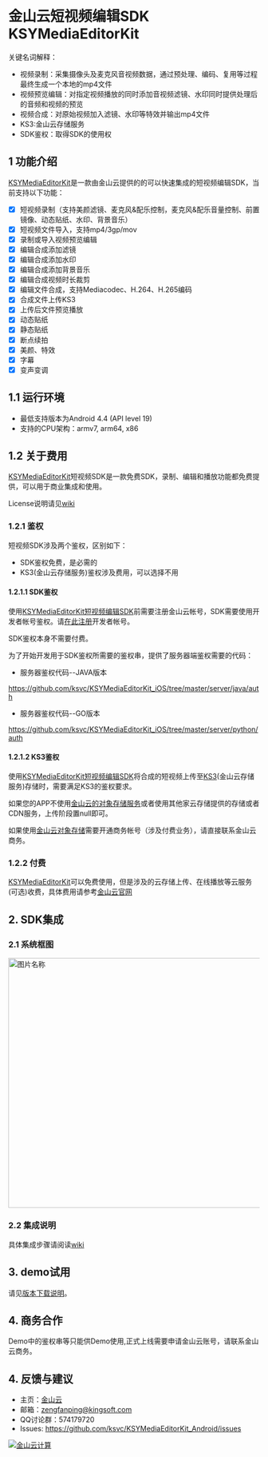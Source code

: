 # 金山云短视频编辑SDK KSYMediaEditorKit

关键名词解释：
- 视频录制：采集摄像头及麦克风音视频数据，通过预处理、编码、复用等过程最终生成一个本地的mp4文件  
- 视频预览编辑：对指定视频播放的同时添加音视频滤镜、水印同时提供处理后的音频和视频的预览 
- 视频合成：对原始视频加入滤镜、水印等特效并输出mp4文件
- KS3:金山云存储服务  
- SDK鉴权：取得SDK的使用权

## 1 功能介绍
[KSYMediaEditorKit][KSYMediaEditorKit]是一款由金山云提供的的可以快速集成的短视频编辑SDK，当前支持以下功能：

* [x] 短视频录制（支持美颜滤镜、麦克风&配乐控制，麦克风&配乐音量控制、前置镜像、动态贴纸、水印、背景音乐）
* [x] 短视频文件导入，支持mp4/3gp/mov
* [x] 录制或导入视频预览编辑
* [x] 编辑合成添加滤镜
* [x] 编辑合成添加水印
* [x] 编辑合成添加背景音乐
* [x] 编辑合成视频时长裁剪
* [x] 编辑文件合成，支持Mediacodec、H.264、H.265编码
* [x] 合成文件上传KS3
* [x] 上传后文件预览播放 
* [x] 动态贴纸 
* [x] 静态贴纸 
* [x] 断点续拍
* [x] 美颜、特效
* [x] 字幕
* [x] 变声变调

## 1.1 运行环境  
- 最低支持版本为Android 4.4 (API level 19)
- 支持的CPU架构：armv7, arm64, x86


## 1.2 关于费用
[KSYMediaEditorKit][KSYMediaEditorKit]短视频SDK是一款免费SDK，录制、编辑和播放功能都免费提供，可以用于商业集成和使用。

License说明请见[wiki][license]

### 1.2.1 鉴权
短视频SDK涉及两个鉴权，区别如下：
* SDK鉴权免费，是必需的
* KS3(金山云存储服务)鉴权涉及费用，可以选择不用

#### 1.2.1.1 SDK鉴权
使用[KSYMediaEditorKit短视频编辑SDK][KSYMediaEditorKit]前需要注册金山云帐号，SDK需要使用开发者帐号鉴权。请[在此注册][ksyun]开发者帐号。

SDK鉴权本身不需要付费。


为了开始开发用于SDK鉴权所需要的鉴权串，提供了服务器端鉴权需要的代码：

* 服务器鉴权代码--JAVA版本

https://github.com/ksvc/KSYMediaEditorKit_iOS/tree/master/server/java/auth

* 服务器鉴权代码--GO版本

https://github.com/ksvc/KSYMediaEditorKit_iOS/tree/master/server/python/auth


#### 1.2.1.2 KS3鉴权
使用[KSYMediaEditorKit短视频编辑SDK][KSYMediaEditorKit]将合成的短视频上传至[KS3][KS3](金山云存储服务)存储时，需要满足KS3的鉴权要求。

如果您的APP不使用[金山云的对象存储服务][KS3]或者使用其他家云存储提供的存储或者CDN服务，上传阶段置null即可。

如果使用[金山云对象存储][KS3]需要开通商务帐号（涉及付费业务），请直接联系金山云商务。

### 1.2.2 付费
[KSYMediaEditorKit][KSYMediaEditorKit]可以免费使用，但是涉及的云存储上传、在线播放等云服务(可选)收费，具体费用请参考[金山云官网][ksyun]

## 2. SDK集成

### 2.1 系统框图

<img src="https://raw.githubusercontent.com/wiki/ksvc/KSYMediaEditorKit_Android/images/shortVideo.png" width = "708" height = "499.5" alt="图片名称" align=center />

### 2.2 集成说明
具体集成步骤请阅读[wiki][wiki]

## 3. demo试用
请见[版本下载说明](https://github.com/ksvc/KSYMediaEditorKit_Android/release)。

## 4. 商务合作
Demo中的鉴权串等只能供Demo使用,正式上线需要申请金山云账号，请联系金山云商务。

## 4. 反馈与建议
- 主页：[金山云](http://www.ksyun.com/)
- 邮箱：<zengfanping@kingsoft.com>
- QQ讨论群：574179720
- Issues: <https://github.com/ksvc/KSYMediaEditorKit_Android/issues>

<a href="http://www.ksyun.com/"><img src="https://raw.githubusercontent.com/wiki/ksvc/KSYLive_Android/images/logo.png" border="0" alt="金山云计算" /></a>

[ksyun]:https://v.ksyun.com
[license]:https://github.com/ksvc/KSYMediaEditorKit_Android/wiki/license
[wiki]:https://github.com/ksvc/KSYMediaEditorKit_Android/wiki
[KSYMediaEditorKit]:https://github.com/ksvc/KSYMediaEditorKit_Android
[ks3]:https://www.ksyun.com/proservice/storage_service
